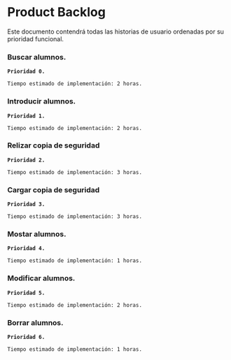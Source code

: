 # Product Backlog

Este documento contendrá todas las historias de usuario ordenadas por su prioridad funcional.

### Buscar alumnos.

**`Prioridad 0.`**

`Tiempo estimado de implementación: 2 horas.`

### Introducir alumnos.

**`Prioridad 1.`**

`Tiempo estimado de implementación: 2 horas.`

### Relizar copia de seguridad

**`Prioridad 2.`**

`Tiempo estimado de implementación: 3 horas.`

### Cargar copia de seguridad

**`Prioridad 3.`**

`Tiempo estimado de implementación: 3 horas.`

### Mostar alumnos.

**`Prioridad 4.`**

`Tiempo estimado de implementación: 1 horas.`

### Modificar alumnos.

**`Prioridad 5.`**

`Tiempo estimado de implementación: 2 horas.`

### Borrar alumnos.

**`Prioridad 6.`**

`Tiempo estimado de implementación: 1 horas.`
